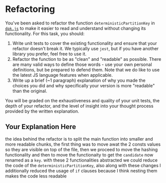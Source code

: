 # Refactoring

You've been asked to refactor the function `deterministicPartitionKey` in [`dpk.js`](dpk.js) to make it easier to read and understand without changing its functionality. For this task, you should:

1. Write unit tests to cover the existing functionality and ensure that your refactor doesn't break it. We typically use `jest`, but if you have another library you prefer, feel free to use it.
2. Refactor the function to be as "clean" and "readable" as possible. There are many valid ways to define those words - use your own personal definitions, but be prepared to defend them. Note that we do like to use the latest JS language features when applicable.
3. Write up a brief (~1 paragraph) explanation of why you made the choices you did and why specifically your version is more "readable" than the original.

You will be graded on the exhaustiveness and quality of your unit tests, the depth of your refactor, and the level of insight into your thought process provided by the written explanation.

## Your Explanation Here

the idea behind the refactor is to split the main function into smaller and more readable chunks, the first thing was to move awat the 2 consts values so they are visible on top of the file, then we proceed to move the hashing functionality and then to move the functionaity to get the `candidate` now renamed as a `key`. with these 2 functionalities abstracted we could reduce the code of the `deterministicPartitionKey`, also along with these changes I additionally reduced the usage of `if` clauses because I think nesting them makes the code less readable
